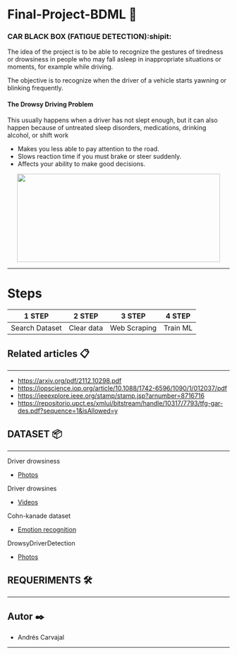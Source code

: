 # Final-Project-BDML 🚀
### CAR BLACK BOX (FATIGUE DETECTION):shipit:
The idea of the project is to be able to recognize the gestures of tiredness or drowsiness in people who may fall asleep in inappropriate situations or moments, for example while driving. 

The objective is to recognize when the driver of a vehicle starts yawning or blinking frequently. 

#### **The Drowsy Driving Problem**
This usually happens when a driver has not slept enough, but it can also happen because of untreated sleep disorders, medications, drinking alcohol, or shift work
- Makes you less able to pay attention to the road.
- Slows reaction time if you must brake or steer suddenly.
- Affects your ability to make good decisions.


<p align="center">
  <img width="460" height="200" src="http://www.thedetroitbureau.com/wp-content/uploads/2013/01/Drowsy-Driving.jpg">
</p>




---
# Steps

<center>

| 1 STEP  | 2 STEP | 3 STEP  | 4 STEP |
|------|:-------------:|:------:|:------:|
| Search Dataset  |Clear data   | Web Scraping   | Train ML  |

</center>



## Related articles 📋
---
- https://arxiv.org/pdf/2112.10298.pdf
- https://iopscience.iop.org/article/10.1088/1742-6596/1090/1/012037/pdf
- https://ieeexplore.ieee.org/stamp/stamp.jsp?arnumber=8716716
- https://repositorio.upct.es/xmlui/bitstream/handle/10317/7793/tfg-gar-des.pdf?sequence=1&isAllowed=y

## DATASET 📦
---
Driver drowsiness 
- [Photos](https://www.kaggle.com/dheerajperumandla/drowsiness-dataset)

Driver drowsines 
- [Videos](http://vlm1.uta.edu/~athitsos/projects/drowsiness/?C=M;O=A)

Cohn-kanade dataset 
- [Emotion recognition](https://github.com/spenceryee/CS229/tree/master/CK%2B)

DrowsyDriverDetection
- [Photos](https://github.com/nishagandhi/DrowsyDriverDetection/tree/master/data/testing/Alert)


## REQUERIMENTS 🛠️
---

## Autor ✒️
  - Andrés Carvajal
---
